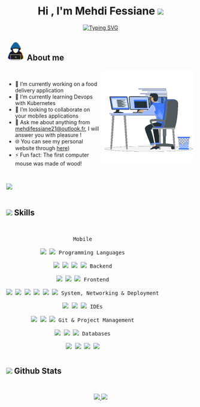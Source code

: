 <h1 align="center"><b>Hi , I'm Mehdi Fessiane </b><img src="https://media.giphy.com/media/hvRJCLFzcasrR4ia7z/giphy.gif" width="35"></h1>

<p align="center">
  <a href="https://git.io/typing-svg"><img src="https://readme-typing-svg.herokuapp.com?font=Fira+Code&pause=1000&width=435&lines=Mobile+App+Developer+in+Freelance;Front-End+Developer+at+AquaTech;Student+in+Master+IT+at+EPITECH" alt="Typing SVG" /></a>
</p>

## <picture><img src = "https://github.com/0xAbdulKhalid/0xAbdulKhalid/raw/main/assets/mdImages/about_me.gif" width = 50px></picture> **About me**
<picture> <img align="right" src="https://github.com/0xAbdulKhalid/0xAbdulKhalid/raw/main/assets/mdImages/Right_Side.gif" width = 250px></picture>
<br>

- 🔭 I’m currently working on a food delivery application
- 🌱 I’m currently learning Devops with Kubernetes
- 👯 I’m looking to collaborate on your mobiles applications 
- 💬 Ask me about anything from [mehdifessiane21@outlook.fr](mailto:mehdifessiane21@outlook.fr), I will answer you with pleasure !
- 🌐 You can see my personal website through [here](https://mehdi-fsn.github.io/CV_mehdi.fessiane/))
- ⚡ Fun fact: The first computer mouse was made of wood!
<br>

<img src="https://user-images.githubusercontent.com/73097560/115834477-dbab4500-a447-11eb-908a-139a6edaec5c.gif"><br><br>

## <img src="https://media2.giphy.com/media/QssGEmpkyEOhBCb7e1/giphy.gif?cid=ecf05e47a0n3gi1bfqntqmob8g9aid1oyj2wr3ds3mg700bl&rid=giphy.gif" width ="25"><b> Skills</b>
<br>

<p style="display: inline-block;" align="center">
  <kbd>
    <kbd>Mobile</kbd>
    <br>
    <br>
    <img width="30px" src="https://cdn.jsdelivr.net/gh/devicons/devicon/icons/flutter/flutter-plain.svg" />
    <img width="30px" src="https://cdn.jsdelivr.net/gh/devicons/devicon/icons/dart/dart-original.svg" />
  </kbd>
  
  <kbd>
    <kbd>Programming Languages</kbd>
      <br>
      <br>
      <img width="30px" src="https://cdn.jsdelivr.net/gh/devicons/devicon/icons/python/python-plain.svg" /> 
      <img width="30px" src="https://cdn.jsdelivr.net/gh/devicons/devicon/icons/cplusplus/cplusplus-original.svg" />
      <img width="30px" src="https://cdn.jsdelivr.net/gh/devicons/devicon/icons/java/java-plain.svg" /> 
      <img width="30px" src="https://cdn.jsdelivr.net/gh/devicons/devicon/icons/c/c-plain.svg" /> 
  </kbd>
  
  <kbd>
    <kbd>Backend</kbd>
    <br>
    <br>
    <img width="30px" src="https://cdn.jsdelivr.net/gh/devicons/devicon/icons/flask/flask-original.svg" />
    <img width="30px" src="https://cdn.jsdelivr.net/gh/devicons/devicon/icons/nodejs/nodejs-original.svg" />
    <img width="30px" src="https://cdn.jsdelivr.net/gh/devicons/devicon/icons/spring/spring-original.svg" />
  </kbd>
  
 <kbd>
    <kbd>Frontend</kbd>
    <br>
    <br>
    <img width="30px" src="https://cdn.jsdelivr.net/gh/devicons/devicon/icons/vuejs/vuejs-original.svg" />
    <img width="30px" src="https://cdn.jsdelivr.net/gh/devicons/devicon/icons/javascript/javascript-original.svg" />
    <img width="30px" src="https://cdn.jsdelivr.net/gh/devicons/devicon/icons/flutter/flutter-plain.svg" />
    <img width="30px" src="https://cdn.jsdelivr.net/gh/devicons/devicon/icons/html5/html5-original.svg" />
    <img width="30px" src="https://cdn.jsdelivr.net/gh/devicons/devicon/icons/css3/css3-original.svg" />
    <img width="30px" src="https://cdn.jsdelivr.net/gh/devicons/devicon/icons/bootstrap/bootstrap-plain.svg" />
   </kbd>
  
  <kbd>
    <kbd>System, Networking & Deployment</kbd>
    <br>
    <br>
    <img width="30px" src="https://cdn.jsdelivr.net/gh/devicons/devicon/icons/docker/docker-original.svg" />
    <img width="30px" src="https://cdn.jsdelivr.net/gh/devicons/devicon/icons/jenkins/jenkins-original.svg" />
    <img width="30px" src="https://cdn.jsdelivr.net/gh/devicons/devicon/icons/kubernetes/kubernetes-plain.svg" />
</kbd>
  
  <kbd>
    <kbd>IDEs</kbd>
    <br>
    <br>
    <img width="30px" src="https://cdn.jsdelivr.net/gh/devicons/devicon/icons/androidstudio/androidstudio-original.svg" />
    <img width="30px" src="https://cdn.jsdelivr.net/gh/devicons/devicon/icons/vscode/vscode-original.svg" />
    <img width="30px" src="https://cdn.jsdelivr.net/gh/devicons/devicon/icons/intellij/intellij-original.svg" />
</kbd>
  
  <kbd>
    <kbd>Git & Project Management</kbd>
    <br>
    <br>
    <img width="30px" src="https://cdn.jsdelivr.net/gh/devicons/devicon/icons/github/github-original.svg" />
    <img width="30px" src="https://cdn.jsdelivr.net/gh/devicons/devicon/icons/bitbucket/bitbucket-original.svg" />
    <img width="30px" src="https://cdn.jsdelivr.net/gh/devicons/devicon/icons/jira/jira-original.svg" />
</kbd>
  
  <kbd>
    <kbd>Databases</kbd>
    <br>
    <br>
    <img width="30px" src="https://cdn.jsdelivr.net/gh/devicons/devicon/icons/firebase/firebase-plain.svg" />
    <img width="30px" src="https://cdn.jsdelivr.net/gh/devicons/devicon/icons/mysql/mysql-original.svg" />
    <img width="30px" src="https://cdn.jsdelivr.net/gh/devicons/devicon/icons/mongodb/mongodb-original.svg" />
    <img width="30px" src="https://cdn.jsdelivr.net/gh/devicons/devicon/icons/postgresql/postgresql-original.svg" />
</kbd>
</p>

## <img src="https://media.giphy.com/media/iY8CRBdQXODJSCERIr/giphy.gif" width="35"><b> Github Stats </b>
<br>
<p align="center">
<a href="https://github.com/AVS1508">
  <img height="180em" src="https://github-readme-stats-eight-theta.vercel.app/api?username=Mehdi-fsn&show_icons=true&theme=algolia&include_all_commits=true&count_private=true"/>
  <img height="180em" src="https://github-readme-stats-eight-theta.vercel.app/api/top-langs/?username=Mehdi-fsn&layout=compact&langs_count=8&theme=algolia"/>
</a>
</p>
<br>
